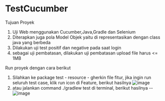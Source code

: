 # TestCucumber
Tujuan Proyek
1. Uji Web menggunakan Cucumber,Java,Gradle dan Selenium
2. Diterapkan juga pola Model Objek  yaitu di representasikan dengan class java yang berbeda
3. Dilakukan uji test positif dan negative pada saat login
4. sebagai uji pembatasan, dilakukan uji pembatasan upload file harus <= 1MB

Run proyek dengan cara berikut
1. Silahkan ke package test - resource - gherkin file fitur, jika ingin run seluruh test case, klik run icon di Feature, berikut hasilnya
   ![image](https://github.com/user-attachments/assets/41d40139-0416-433f-89dd-958a0d6e56cf)
2. atau jalankan command ./gradlew test di terminal, berikut hasilnya -- 
   ![image](https://github.com/user-attachments/assets/ee16fc8a-2783-4394-aa13-30842d5ce2eb)


